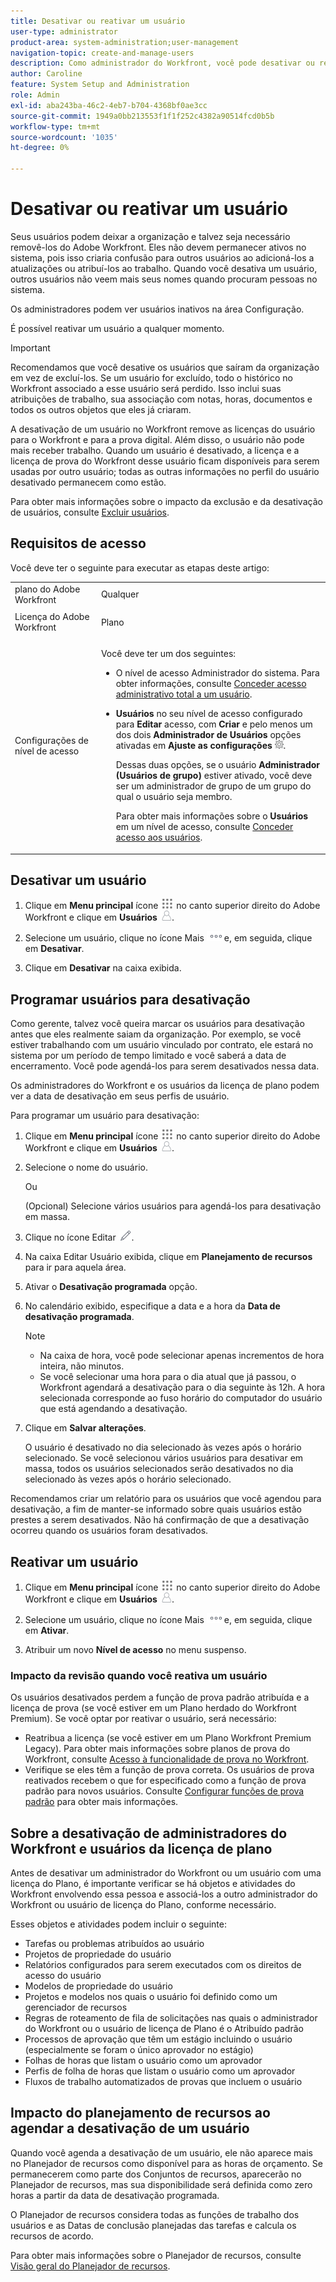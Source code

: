 ```yaml
---
title: Desativar ou reativar um usuário
user-type: administrator
product-area: system-administration;user-management
navigation-topic: create-and-manage-users
description: Como administrador do Workfront, você pode desativar ou reativar um usuário.
author: Caroline
feature: System Setup and Administration
role: Admin
exl-id: aba243ba-46c2-4eb7-b704-4368bf0ae3cc
source-git-commit: 1949a0bb213553f1f1f252c4382a90514fcd0b5b
workflow-type: tm+mt
source-wordcount: '1035'
ht-degree: 0%

---
```


# Desativar ou reativar um usuário

<!--

>[!IMPORTANT]
>
>The procedure described on this page applies only to organizations that have not yet been onboarded to the Admin Console. If your organization has been onboarded to the Adobe Admin Console, you must perform this action through the Adobe Admin Console.
>
>For instructions on deactivating a user in the Adobe Admin Console, see the section "Remove users" in the article [Manage users individually](https://helpx.adobe.com/enterprise/using/manage-users-individually.html) or contact your Adobe Admin Console Administrator.
>
>For a list of procedures that differ based on whether your organization has been onboarded to the Adobe Admin Console, see [Platform-based administration differences (Adobe Workfront/Adobe Business Platform)](../../../administration-and-setup/get-started-wf-administration/actions-in-admin-console.md).

-->

Seus usuários podem deixar a organização e talvez seja necessário removê-los do Adobe Workfront. Eles não devem permanecer ativos no sistema, pois isso criaria confusão para outros usuários ao adicioná-los a atualizações ou atribuí-los ao trabalho. Quando você desativa um usuário, outros usuários não veem mais seus nomes quando procuram pessoas no sistema.

Os administradores podem ver usuários inativos na área Configuração.

É possível reativar um usuário a qualquer momento.

>[!IMPORTANT]
>
>Recomendamos que você desative os usuários que saíram da organização em vez de excluí-los. Se um usuário for excluído, todo o histórico no Workfront associado a esse usuário será perdido. Isso inclui suas atribuições de trabalho, sua associação com notas, horas, documentos e todos os outros objetos que eles já criaram.
>
>A desativação de um usuário no Workfront remove as licenças do usuário para o Workfront e para a prova digital. Além disso, o usuário não pode mais receber trabalho. Quando um usuário é desativado, a licença e a licença de prova do Workfront desse usuário ficam disponíveis para serem usadas por outro usuário; todas as outras informações no perfil do usuário desativado permanecem como estão.
>
>Para obter mais informações sobre o impacto da exclusão e da desativação de usuários, consulte [Excluir usuários](../../../administration-and-setup/add-users/create-and-manage-users/delete-a-user.md).

## Requisitos de acesso

Você deve ter o seguinte para executar as etapas deste artigo:

<table style="table-layout:auto"> 
 <col> 
 <col> 
 <tbody> 
  <tr> 
   <td role="rowheader">plano do Adobe Workfront</td> 
   <td>Qualquer</td> 
  </tr> 
  <tr> 
   <td role="rowheader">Licença do Adobe Workfront</td> 
   <td> <p>Plano </p>   </td> 
  </tr> 
  <tr> 
   <td role="rowheader">Configurações de nível de acesso</td> 
   <td> <p>Você deve ter um dos seguintes:</p> 
    <ul> 
     <li> <p>O nível de acesso Administrador do sistema. Para obter informações, consulte <a href="../../../administration-and-setup/add-users/configure-and-grant-access/grant-a-user-full-administrative-access.md" class="MCXref xref">Conceder acesso administrativo total a um usuário</a>. </p> </li> 
     <li> <p><b>Usuários</b> no seu nível de acesso configurado para <b>Editar</b> acesso, com <b>Criar</b> e pelo menos um dos dois <b>Administrador de Usuários</b> opções ativadas em <b>Ajuste as configurações</b> <img src="assets/gear-icon-in-access-levels.png">. </p> <p>Dessas duas opções, se o usuário <b>Administrador (Usuários de grupo)</b> estiver ativado, você deve ser um administrador de grupo de um grupo do qual o usuário seja membro.</p> <p>Para obter mais informações sobre o <b>Usuários</b> em um nível de acesso, consulte <a href="../../../administration-and-setup/add-users/configure-and-grant-access/grant-access-other-users.md" class="MCXref xref">Conceder acesso aos usuários</a>.</p> </li> 
    </ul> </td> 
  </tr> 
 </tbody> 
</table>

## Desativar um usuário

1. Clique em **Menu principal** ícone ![](assets/main-menu-icon.png) no canto superior direito do Adobe Workfront e clique em **Usuários** ![](assets/users-icon-in-main-menu.png).

1. Selecione um usuário, clique no ícone Mais ![](assets/more-icon.png)e, em seguida, clique em **Desativar**.

1. Clique em **Desativar** na caixa exibida.

## Programar usuários para desativação

Como gerente, talvez você queira marcar os usuários para desativação antes que eles realmente saiam da organização. Por exemplo, se você estiver trabalhando com um usuário vinculado por contrato, ele estará no sistema por um período de tempo limitado e você saberá a data de encerramento. Você pode agendá-los para serem desativados nessa data.

Os administradores do Workfront e os usuários da licença de plano podem ver a data de desativação em seus perfis de usuário.

Para programar um usuário para desativação:

1. Clique em **Menu principal** ícone ![](assets/main-menu-icon.png) no canto superior direito do Adobe Workfront e clique em **Usuários** ![](assets/users-icon-in-main-menu.png).

1. Selecione o nome do usuário.

   Ou

   (Opcional) Selecione vários usuários para agendá-los para desativação em massa.

1. Clique no ícone Editar ![](assets/edit-icon.png).
1. Na caixa Editar Usuário exibida, clique em **Planejamento de recursos** para ir para aquela área.
1. Ativar o **Desativação programada** opção.

1. No calendário exibido, especifique a data e a hora da **Data de desativação programada**.

   >[!NOTE]
   >
   >* Na caixa de hora, você pode selecionar apenas incrementos de hora inteira, não minutos.
   >* Se você selecionar uma hora para o dia atual que já passou, o Workfront agendará a desativação para o dia seguinte às 12h. A hora selecionada corresponde ao fuso horário do computador do usuário que está agendando a desativação.

1. Clique em **Salvar alterações**.

   O usuário é desativado no dia selecionado às vezes após o horário selecionado. Se você selecionou vários usuários para desativar em massa, todos os usuários selecionados serão desativados no dia selecionado às vezes após o horário selecionado.

Recomendamos criar um relatório para os usuários que você agendou para desativação, a fim de manter-se informado sobre quais usuários estão prestes a serem desativados. Não há confirmação de que a desativação ocorreu quando os usuários foram desativados.

## Reativar um usuário

1. Clique em **Menu principal** ícone ![](assets/main-menu-icon.png) no canto superior direito do Adobe Workfront e clique em **Usuários** ![](assets/users-icon-in-main-menu.png).

1. Selecione um usuário, clique no ícone Mais ![](assets/more-icon.png)e, em seguida, clique em **Ativar**.

1. Atribuir um novo **Nível de acesso** no menu suspenso.

### Impacto da revisão quando você reativa um usuário

Os usuários desativados perdem a função de prova padrão atribuída e a licença de prova (se você estiver em um Plano herdado do Workfront Premium). Se você optar por reativar o usuário, será necessário:

* Reatribua a licença (se você estiver em um Plano Workfront Premium Legacy). Para obter mais informações sobre planos de prova do Workfront, consulte [Acesso à funcionalidade de prova no Workfront](../../../administration-and-setup/manage-workfront/configure-proofing/access-to-proofing-functionality.md).
* Verifique se eles têm a função de prova correta. Os usuários de prova reativados recebem o que for especificado como a função de prova padrão para novos usuários. Consulte [Configurar funções de prova padrão](../../../administration-and-setup/manage-workfront/configure-proofing/configure-default-proofing-roles.md) para obter mais informações.

## Sobre a desativação de administradores do Workfront e usuários da licença de plano

Antes de desativar um administrador do Workfront ou um usuário com uma licença do Plano, é importante verificar se há objetos e atividades do Workfront envolvendo essa pessoa e associá-los a outro administrador do Workfront ou usuário de licença do Plano, conforme necessário.

Esses objetos e atividades podem incluir o seguinte:

* Tarefas ou problemas atribuídos ao usuário
* Projetos de propriedade do usuário
* Relatórios configurados para serem executados com os direitos de acesso do usuário
* Modelos de propriedade do usuário
* Projetos e modelos nos quais o usuário foi definido como um gerenciador de recursos
* Regras de roteamento de fila de solicitações nas quais o administrador do Workfront ou o usuário de licença de Plano é o Atribuído padrão
* Processos de aprovação que têm um estágio incluindo o usuário (especialmente se foram o único aprovador no estágio)
* Folhas de horas que listam o usuário como um aprovador
* Perfis de folha de horas que listam o usuário como um aprovador
* Fluxos de trabalho automatizados de provas que incluem o usuário

## Impacto do planejamento de recursos ao agendar a desativação de um usuário

Quando você agenda a desativação de um usuário, ele não aparece mais no Planejador de recursos como disponível para as horas de orçamento. Se permanecerem como parte dos Conjuntos de recursos, aparecerão no Planejador de recursos, mas sua disponibilidade será definida como zero horas a partir da data de desativação programada.

O Planejador de recursos considera todas as funções de trabalho dos usuários e as Datas de conclusão planejadas das tarefas e calcula os recursos de acordo.

Para obter mais informações sobre o Planejador de recursos, consulte [Visão geral do Planejador de recursos](../../../resource-mgmt/resource-planning/get-started-resource-planner.md).
